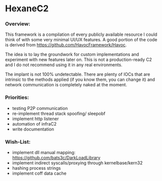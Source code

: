 # HexaneC2
### Overview:
This framework is a compilation of every publicly available resource I could think of with some very minimal UI/UX features. A good portion of the code is derived from https://github.com/HavocFramework/Havoc.

The idea is to lay the groundwork for custom implementations and experiment with new features later on. This is not a production-ready C2 and I do not recommend using it in any real environments. 

The implant is not 100% undetectable. There are plenty of IOCs that are intrinsic to the methods applied (if you know them, you can change it) and network communication is completely naked at the moment.

### Priorities:
- testing P2P communication
- re-implement thread stack spoofing/ sleepobf
- implement http listener
- automation of infraC2
- write documentation

### Wish-List:
- implement dll manual mapping: https://github.com/bats3c/DarkLoadLibrary
- implement indirect syscalls/proxying through kernelbase/kern32
- hashing process strings
- implement coff data cache
